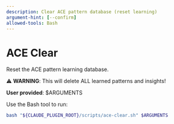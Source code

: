 ```yaml
---
description: Clear ACE pattern database (reset learning)
argument-hint: [--confirm]
allowed-tools: Bash
---
```


# ACE Clear

Reset the ACE pattern learning database.

⚠️ **WARNING**: This will delete ALL learned patterns and insights!

**User provided**: $ARGUMENTS

Use the Bash tool to run:

```bash
bash "${CLAUDE_PLUGIN_ROOT}/scripts/ace-clear.sh" $ARGUMENTS
```
